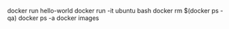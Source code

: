 docker run hello-world
docker run -it ubuntu bash
docker rm $(docker ps -qa)
docker ps -a
docker images